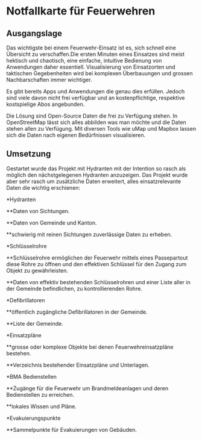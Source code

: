 # Notfallkarte für Feuerwehren

## Ausgangslage

Das wichtigste bei einem Feuerwehr-Einsatz ist es, sich schnell eine Übersicht zu verschaffen.Die ersten Minuten eines Einsatzes sind meist hektisch und chaotisch, eine einfache, intuitive Bedienung von Anwendungen daher essentiell. Visualisierung von Einsatzorten und taktischen Gegebenheiten wird bei komplexen Überbauungen und grossen Nachbarschaften immer wichtiger.

Es gibt bereits Apps und Anwendungen die genau dies erfüllen. Jedoch sind viele davon nicht frei verfügbar und an kostenpflichtige, respektive kostspielige Abos angebunden.

Die Lösung sind Open-Source Daten die frei zu Verfügung stehen. In OpenStreetMap lässt sich alles abbilden was man möchte und die Daten stehen allen zu Verfügung. Mit diversen Tools wie uMap und Mapbox lassen sich die Daten nach eigenen Bedürfnissen visualisieren.

## Umsetzung

Gestartet wurde das Projekt mit Hydranten mit der Intention so rasch als möglich den nächstgelegenen Hydranten anzuzeigen.
Das Projekt wurde aber sehr rasch um zusätzliche Daten erweitert, alles einsatzrelevante Daten die wichtig erschienen:

*Hydranten

**Daten von Sichtungen.

**Daten von Gemeinde und Kanton.

**schwierig mit reinen Sichtungen zuverlässige Daten zu erheben.

*Schlüsselrohre

**Schlüsselrohre ermöglichen der Feuerwehr mittels eines Passepartout diese Rohre zu öffnen und den effektiven Schlüssel für den Zugang zum Objekt zu gewährleisten.

**Daten von effektiv bestehenden Schlüsselrohren und einer Liste aller in der Gemeinde befindlichen, zu kontrollierenden Rohre.

*Defibrillatoren

**öffentlich zugängliche Defibrillatoren in der Gemeinde.

**Liste der Gemeinde.

*Einsatzpläne

**grosse oder komplexe Objekte bei denen Feuerwehreinsatzpläne bestehen.

**Verzeichnis bestehender Einsatzpläne und Unterlagen.

*BMA Bedienstellen

**Zugänge für die Feuerwehr um Brandmeldeanlagen und deren Bedienstellen zu erreichen.

**lokales Wissen und Pläne.

*Evakuierungspunkte

**Sammelpunkte für Evakuierungen von Gebäuden.

